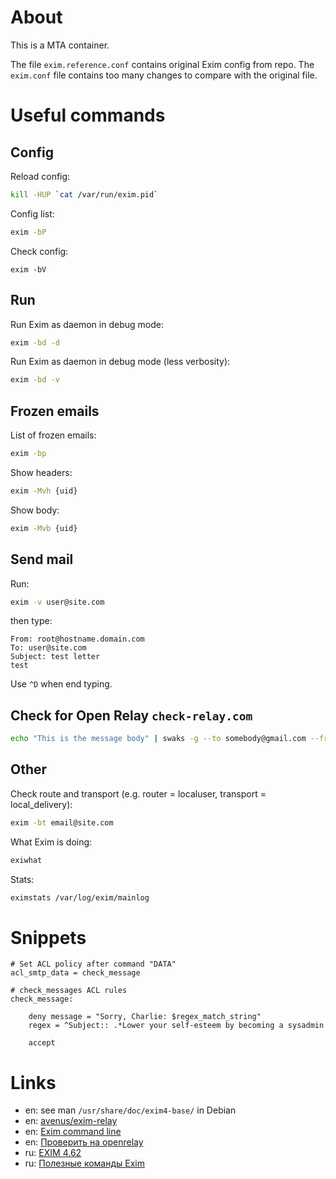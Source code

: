 # About

This is a MTA container.

The file `exim.reference.conf` contains original Exim config from repo.
The `exim.conf` file contains too many changes to compare with the original file.

# Useful commands

## Config

Reload config:

```sh
kill -HUP `cat /var/run/exim.pid`
```

Config list:

```sh
exim -bP
```

Check config:

```
exim -bV
```

## Run

Run Exim as daemon in debug mode:

```sh
exim -bd -d
```

Run Exim as daemon in debug mode (less verbosity):

```sh
exim -bd -v
```

## Frozen emails

List of frozen emails:

```sh
exim -bp
```

Show headers:

```sh
exim -Mvh {uid}
```

Show body:

```sh
exim -Mvb {uid}
```

## Send mail

Run:

```sh
exim -v user@site.com
```

then type:

```
From: root@hostname.domain.com
To: user@site.com
Subject: test letter
test
````

Use `^D` when end typing.

## Check for Open Relay `check-relay.com`

```sh
echo "This is the message body" | swaks -g --to somebody@gmail.com --from "somebody@gmail.com" --auth LOGIN --auth-user "you@example.com" --auth-password "abc123" --server check-relay.com -tls
```

## Other

Check route and transport (e.g. router = localuser, transport = local_delivery):

```sh
exim -bt email@site.com
```

What Exim is doing:

```sh
exiwhat
```

Stats:

```sh
eximstats /var/log/exim/mainlog
```

# Snippets

```
# Set ACL policy after command "DATA"
acl_smtp_data = check_message

# check_messages ACL rules
check_message:

    deny message = "Sorry, Charlie: $regex_match_string"
    regex = ^Subject:: .*Lower your self-esteem by becoming a sysadmin

    accept
```

# Links

* en: see man `/usr/share/doc/exim4-base/` in Debian
* en: [avenus/exim-relay](https://hub.docker.com/r/avenus/exim-relay/dockerfile)
* en: [Exim command line](https://www.exim.org/exim-html-current/doc/html/spec_html/ch-the_exim_command_line.html)
* en: [Проверить на openrelay](https://beta.mxtoolbox.com/SuperTool.aspx?action=smtp)
* ru: [EXIM 4.62](https://www.lissyara.su/doc/exim/4.62/the_default_configuration_file/)
* ru: [Полезные команды Exim](http://adminunix.ru/polezny-e-komandy-exim/)

